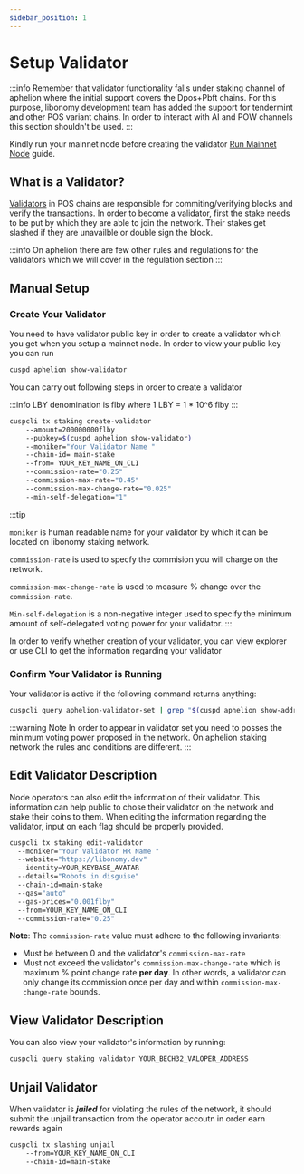 ```yaml
---
sidebar_position: 1
---
```


# Setup Validator

:::info
Remember that validator functionality falls under staking channel of aphelion where the initial support covers the Dpos+Pbft chains. For this purpose, libonomy development team has added the support for tendermint and other POS variant chains. In order to interact with AI and POW channels this section shouldn't be used.
:::

Kindly run your mainnet node before creating the validator [Run Mainnet Node](../Installation/join-staking-network.md) guide.

## What is a Validator?

[Validators](./description.md) in POS chains are responsible for commiting/verifying blocks and verify the transactions. In order to become a validator, first the stake needs to be put by which they are able to join the network. Their stakes get slashed if they are unavailble or double sign the block.

:::info
On aphelion there are few other rules and regulations for the validators which we will cover in the regulation section
:::

## Manual Setup

### Create Your Validator

You need to have validator public key in order to create a validator which you get when you setup a mainnet node.
In order to view your public key you can run

```bash
cuspd aphelion show-validator
```

You can carry out following steps in order to create a validator

:::info
LBY denomination is flby where 1 LBY = 1 \* 10^6 flby
:::

```bash
cuspcli tx staking create-validator
    --amount=200000000flby
    --pubkey=$(cuspd aphelion show-validator)
    --moniker="Your Validator Name "
    --chain-id= main-stake
    --from= YOUR_KEY_NAME_ON_CLI
    --commission-rate="0.25"
    --commission-max-rate="0.45"
    --commission-max-change-rate="0.025"
    --min-self-delegation="1"
```

:::tip

`moniker` is human readable name for your validator by which it can be located on libonomy staking network.

`commission-rate` is used to specfy the commision you will charge on the network.

`commission-max-change-rate` is used to measure % change over the `commission-rate`.

`Min-self-delegation` is a non-negative integer used to specify the minimum amount of self-delegated voting power for your validator.
:::

In order to verify whether creation of your validator, you can view explorer or use CLI to get the information regarding your validator

### Confirm Your Validator is Running

Your validator is active if the following command returns anything:

```bash
cuspcli query aphelion-validator-set | grep "$(cuspd aphelion show-address)"
```
:::warning Note
In order to appear in validator set you need to posses the minimum voting power proposed in the network. On aphelion staking network the rules and conditions are different.
:::


## Edit Validator Description

Node operators can also edit the information of their validator. This information can help public to chose their validator on the network and stake their coins to them. When editing the information regarding the validator, input on each flag should be properly provided.

```bash
cuspcli tx staking edit-validator
  --moniker="Your Validator HR Name " 
  --website="https://libonomy.dev" 
  --identity=YOUR_KEYBASE_AVATAR 
  --details="Robots in disguise" 
  --chain-id=main-stake 
  --gas="auto" 
  --gas-prices="0.001flby" 
  --from=YOUR_KEY_NAME_ON_CLI 
  --commission-rate="0.25"
```

**Note**: The `commission-rate` value must adhere to the following invariants:

- Must be between 0 and the validator's `commission-max-rate`
- Must not exceed the validator's `commission-max-change-rate` which is maximum
  % point change rate **per day**. In other words, a validator can only change
  its commission once per day and within `commission-max-change-rate` bounds.

## View Validator Description

You can also view your validator's information by running:

```bash
cuspcli query staking validator YOUR_BECH32_VALOPER_ADDRESS
```

## Unjail Validator

When validator is **_jailed_** for violating the rules of the network, it should submit the unjail transaction from the operator accoutn in order earn rewards again

```bash
cuspcli tx slashing unjail 
	--from=YOUR_KEY_NAME_ON_CLI  
	--chain-id=main-stake
```

